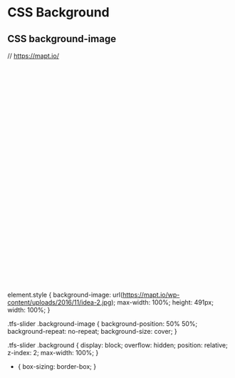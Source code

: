 # CSS Background

















## CSS background-image

// https://mapt.io/



<div class="background background-image" style="background-image: url(&quot;https://mapt.io/wp-content/uploads/2016/11/idea-2.jpg&quot;); max-width: 100%; height: 491px; width: 100%;" data-imgwidth="1920">
</div>


element.style {
    background-image: url(https://mapt.io/wp-content/uploads/2016/11/idea-2.jpg);
    max-width: 100%;
    height: 491px;
    width: 100%;
}

.tfs-slider .background-image {
    background-position: 50% 50%;
    background-repeat: no-repeat;
    background-size: cover;
}

.tfs-slider .background {
    display: block;
    overflow: hidden;
    position: relative;
    z-index: 2;
    max-width: 100%;
}

* {
    box-sizing: border-box;
}

